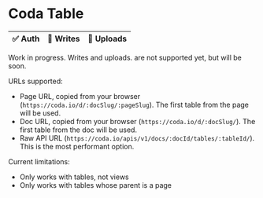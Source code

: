 # Coda Table

| ✅ Auth | 🔮 Writes | 🔮 Uploads |
|---------|-----------|-----------|

Work in progress.
Writes and uploads. are not supported yet, but will be soon.

URLs supported:
- Page URL, copied from your browser (`https://coda.io/d/:docSlug/:pageSlug`). The first table from the page will be used.
- Doc URL, copied from your browser (`https://coda.io/d/:docSlug/`). The first table from the doc will be used.
- Raw API URL (`https://coda.io/apis/v1/docs/:docId/tables/:tableId/`). This is the most performant option.

Current limitations:
- Only works with tables, not views
- Only works with tables whose parent is a page